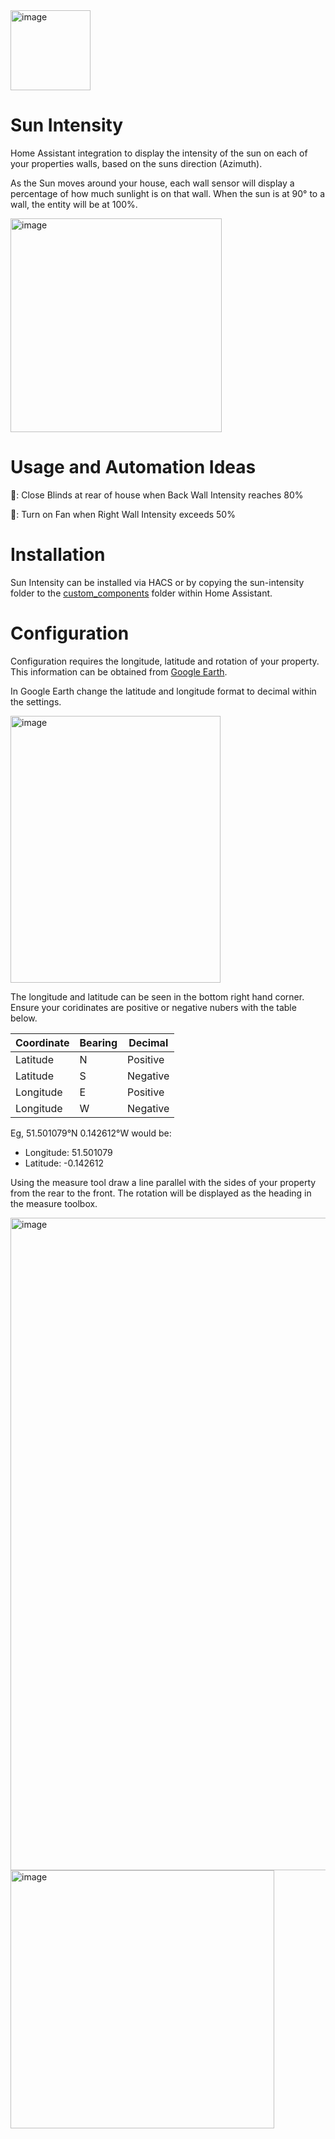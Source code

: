 <img width="128" height="128" alt="image" src="https://github.com/user-attachments/assets/7968de98-6374-4b1e-977a-df659aa61c53" />

# Sun Intensity 

Home Assistant integration to display the intensity of the sun on each of your properties walls, based on the suns direction (Azimuth).

As the Sun moves around your house, each wall sensor will display a percentage of how much sunlight is on that wall. When the sun is at 90° to a wall, the entity will be at 100%.

<img width="338" height="342" alt="image" src="https://github.com/user-attachments/assets/fcacff10-415b-45b9-852c-eb2fcbba7ef1" />

# Usage and Automation Ideas

 🤖: Close Blinds at rear of house when Back Wall Intensity reaches 80%
 
 🤖: Turn on Fan when Right Wall Intensity exceeds 50%


# Installation

Sun Intensity can be installed via HACS or by copying the sun-intensity folder to the [custom_components](https://github.com/urbanframe/sun-intensity/tree/main/custom_components/sun_intensity) folder within Home Assistant.

# Configuration

Configuration requires the longitude, latitude and rotation of your property. This information can be obtained from [Google Earth](https://earth.google.com).

In Google Earth change the latitude and longitude format to decimal within the settings.  

<img width="336" height="427" alt="image" src="https://github.com/user-attachments/assets/5750ecb5-b3b1-484f-ba22-80c384f3500f" />


The longitude and latitude can be seen in the bottom right hand corner. Ensure your coridinates are positive or negative nubers with the table below.

|Coordinate|Bearing|Decimal|
|-|-|-|
|Latitude|N|Positive|
|Latitude|S|Negative|
|Longitude|E|Positive|
|Longitude|W|Negative|


Eg, 51.501079°N 0.142612°W would be:
* Longitude: 51.501079
* Latitude: -0.142612



Using the measure tool draw a line parallel with the sides of your property from the rear to the front. The rotation will be displayed as the heading in the measure toolbox.


<img width="1280" height="1044" alt="image" src="https://github.com/user-attachments/assets/3338f357-1322-4a61-984d-6c438c3dc776" />

<img width="422" height="413" alt="image" src="https://github.com/user-attachments/assets/dc4cba10-f798-4010-ac25-058bbbcd73dd" />


